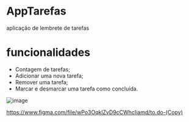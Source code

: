 # AppTarefas

aplicação de lembrete de tarefas

# funcionalidades 

- Contagem de tarefas;
- Adicionar uma nova tarefa;
- Remover uma tarefa;
- Marcar e desmarcar uma tarefa como concluída.

![image](https://user-images.githubusercontent.com/48845273/215357278-2d774940-f235-4988-a733-e8e2ee40c4fa.png)

https://www.figma.com/file/wPo3OqklZvD9cCWhcIiamd/to.do-(Copy)
